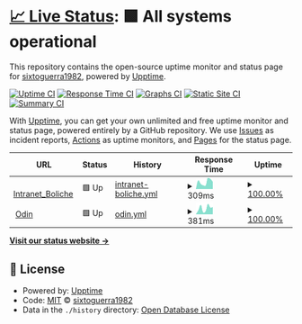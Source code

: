 # [📈 Live Status](https://sixtoguerra1982.github.io/thunderlabs_monitor): <!--live status--> **🟩 All systems operational**

This repository contains the open-source uptime monitor and status page for [sixtoguerra1982](https://sixtoguerra1982.github.io/thunderlabs_monitor), powered by [Upptime](https://github.com/upptime/upptime).

[![Uptime CI](https://github.com/sixtoguerra1982/thunderlabs_monitor/workflows/Uptime%20CI/badge.svg)](https://github.com/sixtoguerra1982/thunderlabs_monitor/actions?query=workflow%3A%22Uptime+CI%22)
[![Response Time CI](https://github.com/sixtoguerra1982/thunderlabs_monitor/workflows/Response%20Time%20CI/badge.svg)](https://github.com/sixtoguerra1982/thunderlabs_monitor/actions?query=workflow%3A%22Response+Time+CI%22)
[![Graphs CI](https://github.com/sixtoguerra1982/thunderlabs_monitor/workflows/Graphs%20CI/badge.svg)](https://github.com/sixtoguerra1982/thunderlabs_monitor/actions?query=workflow%3A%22Graphs+CI%22)
[![Static Site CI](https://github.com/sixtoguerra1982/thunderlabs_monitor/workflows/Static%20Site%20CI/badge.svg)](https://github.com/sixtoguerra1982/thunderlabs_monitor/actions?query=workflow%3A%22Static+Site+CI%22)
[![Summary CI](https://github.com/sixtoguerra1982/thunderlabs_monitor/workflows/Summary%20CI/badge.svg)](https://github.com/sixtoguerra1982/thunderlabs_monitor/actions?query=workflow%3A%22Summary+CI%22)

With [Upptime](https://upptime.js.org), you can get your own unlimited and free uptime monitor and status page, powered entirely by a GitHub repository. We use [Issues](https://github.com/sixtoguerra1982/thunderlabs_monitor/issues) as incident reports, [Actions](https://github.com/sixtoguerra1982/thunderlabs_monitor/actions) as uptime monitors, and [Pages](https://sixtoguerra1982.github.io/thunderlabs_monitor) for the status page.

<!--start: status pages-->
<!-- This summary is generated by Upptime (https://github.com/upptime/upptime) -->
<!-- Do not edit this manually, your changes will be overwritten -->
<!-- prettier-ignore -->
| URL | Status | History | Response Time | Uptime |
| --- | ------ | ------- | ------------- | ------ |
| <img alt="" src="http://intranet.boliche.cl/favicon.ico" height="13"> [Intranet_Boliche](http://intranet.boliche.cl/) | 🟩 Up | [intranet-boliche.yml](https://github.com/sixtoguerra1982/thunderlabs_monitor/commits/HEAD/history/intranet-boliche.yml) | <details><summary><img alt="Response time graph" src="./graphs/intranet-boliche/response-time-week.png" height="20"> 309ms</summary><br><a href="https://sixtoguerra1982.github.io/thunderlabs_monitor/history/intranet-boliche"><img alt="Response time 388" src="https://img.shields.io/endpoint?url=https%3A%2F%2Fraw.githubusercontent.com%2Fsixtoguerra1982%2Fthunderlabs_monitor%2FHEAD%2Fapi%2Fintranet-boliche%2Fresponse-time.json"></a><br><a href="https://sixtoguerra1982.github.io/thunderlabs_monitor/history/intranet-boliche"><img alt="24-hour response time 351" src="https://img.shields.io/endpoint?url=https%3A%2F%2Fraw.githubusercontent.com%2Fsixtoguerra1982%2Fthunderlabs_monitor%2FHEAD%2Fapi%2Fintranet-boliche%2Fresponse-time-day.json"></a><br><a href="https://sixtoguerra1982.github.io/thunderlabs_monitor/history/intranet-boliche"><img alt="7-day response time 309" src="https://img.shields.io/endpoint?url=https%3A%2F%2Fraw.githubusercontent.com%2Fsixtoguerra1982%2Fthunderlabs_monitor%2FHEAD%2Fapi%2Fintranet-boliche%2Fresponse-time-week.json"></a><br><a href="https://sixtoguerra1982.github.io/thunderlabs_monitor/history/intranet-boliche"><img alt="30-day response time 362" src="https://img.shields.io/endpoint?url=https%3A%2F%2Fraw.githubusercontent.com%2Fsixtoguerra1982%2Fthunderlabs_monitor%2FHEAD%2Fapi%2Fintranet-boliche%2Fresponse-time-month.json"></a><br><a href="https://sixtoguerra1982.github.io/thunderlabs_monitor/history/intranet-boliche"><img alt="1-year response time 388" src="https://img.shields.io/endpoint?url=https%3A%2F%2Fraw.githubusercontent.com%2Fsixtoguerra1982%2Fthunderlabs_monitor%2FHEAD%2Fapi%2Fintranet-boliche%2Fresponse-time-year.json"></a></details> | <details><summary><a href="https://sixtoguerra1982.github.io/thunderlabs_monitor/history/intranet-boliche">100.00%</a></summary><a href="https://sixtoguerra1982.github.io/thunderlabs_monitor/history/intranet-boliche"><img alt="All-time uptime 99.41%" src="https://img.shields.io/endpoint?url=https%3A%2F%2Fraw.githubusercontent.com%2Fsixtoguerra1982%2Fthunderlabs_monitor%2FHEAD%2Fapi%2Fintranet-boliche%2Fuptime.json"></a><br><a href="https://sixtoguerra1982.github.io/thunderlabs_monitor/history/intranet-boliche"><img alt="24-hour uptime 100.00%" src="https://img.shields.io/endpoint?url=https%3A%2F%2Fraw.githubusercontent.com%2Fsixtoguerra1982%2Fthunderlabs_monitor%2FHEAD%2Fapi%2Fintranet-boliche%2Fuptime-day.json"></a><br><a href="https://sixtoguerra1982.github.io/thunderlabs_monitor/history/intranet-boliche"><img alt="7-day uptime 100.00%" src="https://img.shields.io/endpoint?url=https%3A%2F%2Fraw.githubusercontent.com%2Fsixtoguerra1982%2Fthunderlabs_monitor%2FHEAD%2Fapi%2Fintranet-boliche%2Fuptime-week.json"></a><br><a href="https://sixtoguerra1982.github.io/thunderlabs_monitor/history/intranet-boliche"><img alt="30-day uptime 98.75%" src="https://img.shields.io/endpoint?url=https%3A%2F%2Fraw.githubusercontent.com%2Fsixtoguerra1982%2Fthunderlabs_monitor%2FHEAD%2Fapi%2Fintranet-boliche%2Fuptime-month.json"></a><br><a href="https://sixtoguerra1982.github.io/thunderlabs_monitor/history/intranet-boliche"><img alt="1-year uptime 99.41%" src="https://img.shields.io/endpoint?url=https%3A%2F%2Fraw.githubusercontent.com%2Fsixtoguerra1982%2Fthunderlabs_monitor%2FHEAD%2Fapi%2Fintranet-boliche%2Fuptime-year.json"></a></details>
| <img alt="" src="https://odinback.thunderlabs.cl/favicon.ico" height="13"> [Odin](https://odinback.thunderlabs.cl/) | 🟩 Up | [odin.yml](https://github.com/sixtoguerra1982/thunderlabs_monitor/commits/HEAD/history/odin.yml) | <details><summary><img alt="Response time graph" src="./graphs/odin/response-time-week.png" height="20"> 381ms</summary><br><a href="https://sixtoguerra1982.github.io/thunderlabs_monitor/history/odin"><img alt="Response time 445" src="https://img.shields.io/endpoint?url=https%3A%2F%2Fraw.githubusercontent.com%2Fsixtoguerra1982%2Fthunderlabs_monitor%2FHEAD%2Fapi%2Fodin%2Fresponse-time.json"></a><br><a href="https://sixtoguerra1982.github.io/thunderlabs_monitor/history/odin"><img alt="24-hour response time 325" src="https://img.shields.io/endpoint?url=https%3A%2F%2Fraw.githubusercontent.com%2Fsixtoguerra1982%2Fthunderlabs_monitor%2FHEAD%2Fapi%2Fodin%2Fresponse-time-day.json"></a><br><a href="https://sixtoguerra1982.github.io/thunderlabs_monitor/history/odin"><img alt="7-day response time 381" src="https://img.shields.io/endpoint?url=https%3A%2F%2Fraw.githubusercontent.com%2Fsixtoguerra1982%2Fthunderlabs_monitor%2FHEAD%2Fapi%2Fodin%2Fresponse-time-week.json"></a><br><a href="https://sixtoguerra1982.github.io/thunderlabs_monitor/history/odin"><img alt="30-day response time 319" src="https://img.shields.io/endpoint?url=https%3A%2F%2Fraw.githubusercontent.com%2Fsixtoguerra1982%2Fthunderlabs_monitor%2FHEAD%2Fapi%2Fodin%2Fresponse-time-month.json"></a><br><a href="https://sixtoguerra1982.github.io/thunderlabs_monitor/history/odin"><img alt="1-year response time 445" src="https://img.shields.io/endpoint?url=https%3A%2F%2Fraw.githubusercontent.com%2Fsixtoguerra1982%2Fthunderlabs_monitor%2FHEAD%2Fapi%2Fodin%2Fresponse-time-year.json"></a></details> | <details><summary><a href="https://sixtoguerra1982.github.io/thunderlabs_monitor/history/odin">100.00%</a></summary><a href="https://sixtoguerra1982.github.io/thunderlabs_monitor/history/odin"><img alt="All-time uptime 97.26%" src="https://img.shields.io/endpoint?url=https%3A%2F%2Fraw.githubusercontent.com%2Fsixtoguerra1982%2Fthunderlabs_monitor%2FHEAD%2Fapi%2Fodin%2Fuptime.json"></a><br><a href="https://sixtoguerra1982.github.io/thunderlabs_monitor/history/odin"><img alt="24-hour uptime 100.00%" src="https://img.shields.io/endpoint?url=https%3A%2F%2Fraw.githubusercontent.com%2Fsixtoguerra1982%2Fthunderlabs_monitor%2FHEAD%2Fapi%2Fodin%2Fuptime-day.json"></a><br><a href="https://sixtoguerra1982.github.io/thunderlabs_monitor/history/odin"><img alt="7-day uptime 100.00%" src="https://img.shields.io/endpoint?url=https%3A%2F%2Fraw.githubusercontent.com%2Fsixtoguerra1982%2Fthunderlabs_monitor%2FHEAD%2Fapi%2Fodin%2Fuptime-week.json"></a><br><a href="https://sixtoguerra1982.github.io/thunderlabs_monitor/history/odin"><img alt="30-day uptime 99.13%" src="https://img.shields.io/endpoint?url=https%3A%2F%2Fraw.githubusercontent.com%2Fsixtoguerra1982%2Fthunderlabs_monitor%2FHEAD%2Fapi%2Fodin%2Fuptime-month.json"></a><br><a href="https://sixtoguerra1982.github.io/thunderlabs_monitor/history/odin"><img alt="1-year uptime 97.26%" src="https://img.shields.io/endpoint?url=https%3A%2F%2Fraw.githubusercontent.com%2Fsixtoguerra1982%2Fthunderlabs_monitor%2FHEAD%2Fapi%2Fodin%2Fuptime-year.json"></a></details>

<!--end: status pages-->

[**Visit our status website →**](https://sixtoguerra1982.github.io/thunderlabs_monitor)

## 📄 License

- Powered by: [Upptime](https://github.com/upptime/upptime)
- Code: [MIT](./LICENSE) © [sixtoguerra1982](https://sixtoguerra1982.github.io/thunderlabs_monitor)
- Data in the `./history` directory: [Open Database License](https://opendatacommons.org/licenses/odbl/1-0/)
